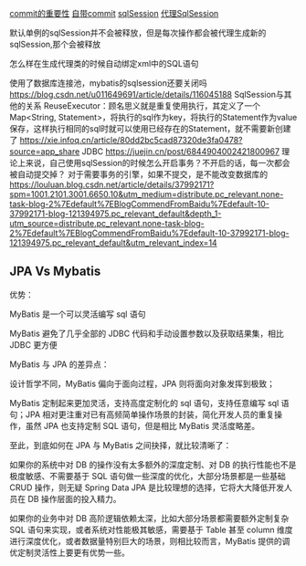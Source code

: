 [commit的重要性](https://mp.weixin.qq.com/s/SDkOdyLpRkcf0epxhPQEVg)
[自带commit](https://mp.weixin.qq.com/s/5v6kmsi9dBSjy8U4Fy9kmg)
[sqlSession](https://mp.weixin.qq.com/s/J6RD25sV_EIA6xuiomJC2g)
[代理SqlSession](https://www.cnblogs.com/yougewe/p/10072740.html)


默认单例的sqlSession并不会被释放，但是每次操作都会被代理生成新的sqlSession,那个会被释放


怎么样在生成代理类的时候自动绑定xml中的SQL语句

使用了数据库连接池，mybatis的sqlsession还要关闭吗
https://blog.csdn.net/u011649691/article/details/116045188 SqlSession与其他的关系
ReuseExecutor：顾名思义就是重复使用执行，其定义了一个Map<String, Statement>，将执行的sql作为key，将执行的Statement作为value保存，这样执行相同的sql时就可以使用已经存在的Statement，就不需要新创建了
https://xie.infoq.cn/article/80dd2bc5cad87320de3fa0478?source=app_share JDBC
https://juejin.cn/post/6844904002421800967 理论上来说，自己使用sqlSession的时候怎么开启事务？不开启的话，每一次都会被自动提交掉？
对于需要事务的引擎，如果不提交，是不能改变数据库的 https://louluan.blog.csdn.net/article/details/37992171?spm=1001.2101.3001.6650.10&utm_medium=distribute.pc_relevant.none-task-blog-2%7Edefault%7EBlogCommendFromBaidu%7Edefault-10-37992171-blog-121394975.pc_relevant_default&depth_1-utm_source=distribute.pc_relevant.none-task-blog-2%7Edefault%7EBlogCommendFromBaidu%7Edefault-10-37992171-blog-121394975.pc_relevant_default&utm_relevant_index=14


## JPA Vs Mybatis
优势：

MyBatis 是一个可以灵活编写 sql 语句

MyBatis 避免了几乎全部的 JDBC 代码和手动设置参数以及获取结果集，相比 JDBC 更方便


MyBatis 与 JPA 的差异点：

设计哲学不同，MyBatis 偏向于面向过程，JPA 则将面向对象发挥到极致；

MyBatis 定制起来更加灵活，支持高度定制化的 sql 语句，支持任意编写 sql 语句；JPA 相对更注重对已有高频简单操作场景的封装，简化开发人员的重复操作，虽然 JPA 也支持定制 SQL 语句，但是相比 MyBatis 灵活度略差。


至此，到底如何在 JPA 与 MyBatis 之间抉择，就比较清晰了：

如果你的系统中对 DB 的操作没有太多额外的深度定制、对 DB 的执行性能也不是极度敏感、不需要基于 SQL 语句做一些深度的优化，大部分场景都是一些基础 CRUD 操作，则无疑 Spring Data JPA 是比较理想的选择，它将大大降低开发人员在 DB 操作层面的投入精力。

如果你的业务中对 DB 高阶逻辑依赖太深，比如大部分场景都需要额外定制复杂 SQL 语句来实现，或者系统对性能极其敏感，需要基于 Table 甚至 column 维度进行深度优化，或者数据量特别巨大的场景，则相比较而言，MyBatis 提供的调优定制灵活性上要更有优势一些。